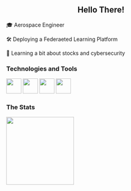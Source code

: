 <h2 align="center">Hello There!</h2>


🎓 Aerospace Engineer

🛠️ Deploying a Federaeted Learning Platform

🧠 Learning a bit about stocks and cybersecurity

### Technologies and Tools

<div>
<img loading="lazy" src="https://cdn.jsdelivr.net/gh/devicons/devicon@latest/icons/python/python-original.svg" width="40" height="40"/>
<img loading="lazy" src="https://cdn.jsdelivr.net/gh/devicons/devicon@latest/icons/docker/docker-original.svg" width="40" height="40"/>
<img loading="lazy" src="https://cdn.jsdelivr.net/gh/devicons/devicon@latest/icons/cplusplus/cplusplus-plain.svg" width="40" height="40"/>
<img loading="lazy" src="https://cdn.jsdelivr.net/gh/devicons/devicon@latest/icons/labview/labview-original.svg" width="40" height="40"/>
</div>

### The Stats
<div>
<a href="https://github.com/hansshs">
<img loading="lazy" height="180em" src="https://github-readme-stats.vercel.app/api/top-langs/?username=hansshs&layout=compact&langs_count=7&theme=transparent&title_color=000000&hide_border=true"/>

<div data-repo="hansshs/Brazilian_Stocks_Eval"></div>
<script src="https://github.com/anuraghazra/github-repo-card/releases/latest/download/widget.js"></script>

<!-- <img loading="lazy" height="180em" src="https://github-readme-stats.vercel.app/api?username=hansshs&show_icons=true&theme=ayu&include_all_commits=true&count_private=true"/> ->
</div>
 
<!--
**hansshs/hansshs** is a ✨ _special_ ✨ repository because its `README.md` (this file) appears on your GitHub profile.

Here are some ideas to get you started:

- 🔭 I’m currently working on ...
- 🌱 I’m currently learning ...
- 👯 I’m looking to collaborate on ...
- 🤔 I’m looking for help with ...
- 💬 Ask me about ...
- 📫 How to reach me: ...
- 😄 Pronouns: ...
- ⚡ Fun fact: ...
-->
